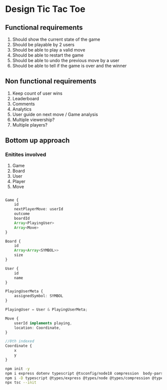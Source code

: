 # Design Tic Tac Toe

## Functional requirements

1. Should show the current state of the game
2. Should be playable by 2 users
3. Should be able to play a valid move
4. Should be able to restart the game
5. Should be able to undo the previous move by a user
6. Should be able to tell if the game is over and the winner

## Non functional requirements

1. Keep count of user wins
2. Leaderboard
3. Comments
4. Analytics
5. User guide on next move / Game analysis
6. Multiple viewership?
7. Multiple players?

## Bottom up approach

### Enitites involved

1. Game
2. Board
3. User
4. Player
5. Move

```typescript

Game {
    id
    nextPlayerMove: userId
    outcome
    boardId
    Array<PlayingUser>
    Array<Move>
}

Board {
    id
    Array<Array<SYMBOL>>
    size
}

User {
    id
    name
}

PlayingUserMeta {
    assignedSymbol: SYMBOL
}

PlayingUser = User & PlayingUserMeta;

Move {
    userId implements playing,
    location: Coordinate,
}

//0th indexed
Coordinate {
    x
    y
}

```

```bash
npm init -y
npm i express dotenv typescript @tsconfig/node18 compression  body-parser cors
npm i -D typescript @types/express @types/node @types/compression @types/cors concurrently nodemon
npx tsc --init
```
